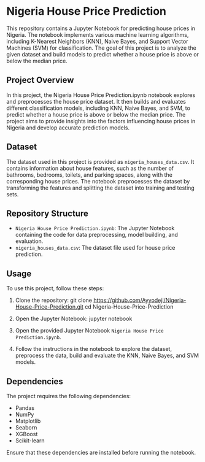 # Nigeria House Price Prediction

This repository contains a Jupyter Notebook for predicting house prices in Nigeria. The notebook implements various machine learning algorithms, including K-Nearest Neighbors (KNN), Naive Bayes, and Support Vector Machines (SVM) for classification. The goal of this project is to analyze the given dataset and build models to predict whether a house price is above or below the median price.

## Project Overview

In this project, the Nigeria House Price Prediction.ipynb notebook explores and preprocesses the house price dataset. It then builds and evaluates different classification models, including KNN, Naive Bayes, and SVM, to predict whether a house price is above or below the median price. The project aims to provide insights into the factors influencing house prices in Nigeria and develop accurate prediction models.

## Dataset

The dataset used in this project is provided as `nigeria_houses_data.csv`. It contains information about house features, such as the number of bathrooms, bedrooms, toilets, and parking spaces, along with the corresponding house prices. The notebook preprocesses the dataset by transforming the features and splitting the dataset into training and testing sets.

## Repository Structure

- `Nigeria House Price Prediction.ipynb`: The Jupyter Notebook containing the code for data preprocessing, model building, and evaluation.
- `nigeria_houses_data.csv`: The dataset file used for house price prediction.

## Usage

To use this project, follow these steps:

1. Clone the repository:
git clone https://github.com/Ayyodeji/Nigeria-House-Price-Prediction.git
cd Nigeria-House-Price-Prediction

2. Open the Jupyter Notebook:
jupyter notebook

3. Open the provided Jupyter Notebook `Nigeria House Price Prediction.ipynb`.

4. Follow the instructions in the notebook to explore the dataset, preprocess the data, build and evaluate the KNN, Naive Bayes, and SVM models.

## Dependencies

The project requires the following dependencies:

- Pandas
- NumPy
- Matplotlib
- Seaborn
- XGBoost
- Scikit-learn

Ensure that these dependencies are installed before running the notebook.

